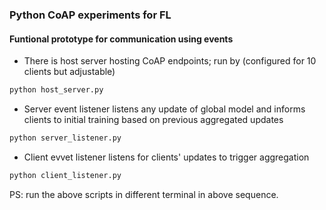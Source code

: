 ### Python CoAP experiments for FL

#### Funtional prototype for communication using events
- There is host server hosting CoAP endpoints; run by (configured for 10 clients but adjustable)
```bash
python host_server.py 
```
- Server event listener listens any update of global model and informs clients to initial training based on previous aggregated updates
```bash
python server_listener.py 
```
- Client evvet listener listens for clients' updates to trigger aggregation
```bash
python client_listener.py
```

PS: run the above scripts in different terminal in above sequence.